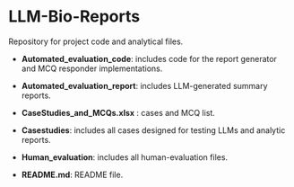 # LLM-Bio-Reports

Repository for project code and analytical files.



- **Automated_evaluation_code**: includes code for the report generator and MCQ responder implementations.

- **Automated_evaluation_report**: includes LLM-generated summary reports.

- **CaseStudies_and_MCQs.xlsx** : cases and MCQ list.

- **Casestudies**: includes all cases designed for testing LLMs and analytic reports.

- **Human_evaluation**: includes all human-evaluation files.

- **README.md**: README file.

